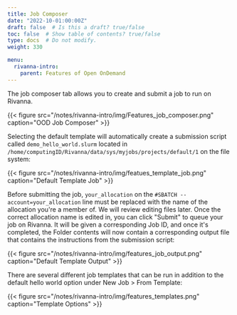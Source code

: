```yaml
---
title: Job Composer
date: "2022-10-01:00:00Z"
draft: false  # Is this a draft? true/false
toc: false  # Show table of contents? true/false
type: docs  # Do not modify.
weight: 330

menu:
  rivanna-intro:
    parent: Features of Open OnDemand
---
```


The job composer tab allows you to create and submit a job to run on Rivanna.

{{< figure src="/notes/rivanna-intro/img/Features_job_composer.png" caption="OOD Job Composer" >}}

Selecting the default template will automatically create a submission script called ```demo_hello_world.slurm``` located in ```/home/computingID/Rivanna/data/sys/myjobs/projects/default/1``` on the file system:

{{< figure src="/notes/rivanna-intro/img/featues_template_job.png" caption="Default Template Job" >}}

Before submitting the job, ```your_allocation``` on the ```#SBATCH --account=your_allocation``` line must be replaced with the name of the allocation you're a member of. We will review editing files later. Once the correct allocation name is edited in, you can click "Submit" to queue your job on Rivanna. It will be given a corresponding Job ID, and once it's completed, the Folder contents will now contain a corresponding output file that contains the instructions from the submission script:

{{< figure src="/notes/rivanna-intro/img/features_job_output.png" caption="Default Template Output" >}}

There are several different job templates that can be run in addition to the default hello world option under New Job > From Template:

{{< figure src="/notes/rivanna-intro/img/features_templates.png" caption="Template Options" >}}
